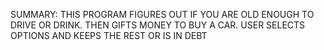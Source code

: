 SUMMARY:
THIS PROGRAM FIGURES OUT IF YOU ARE OLD ENOUGH TO DRIVE OR DRINK. THEN GIFTS MONEY TO BUY A CAR. USER SELECTS OPTIONS AND KEEPS THE REST OR IS IN DEBT
